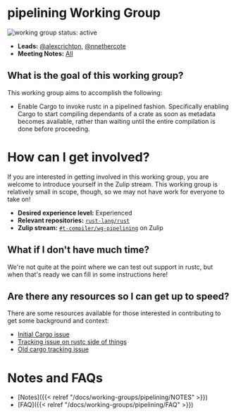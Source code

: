 # pipelining Working Group
![working group status: active][status]

- **Leads:** [@alexcrichton][alexcrichton], [@nnethercote][nnethercote]
- **Meeting Notes:** [All](NOTES.md)

[nnethercote]: https://github.com/nnethercote
[alexcrichton]: https://github.com/alexcrichton
[status]: https://img.shields.io/badge/status-active-brightgreen.svg?style=for-the-badge

## What is the goal of this working group?
This working group aims to accomplish the following:

- Enable Cargo to invoke rustc in a pipelined fashion. Specifically enabling
  Cargo to start compiling dependants of a crate as soon as metadata becomes
  available, rather than waiting until the entire compilation is done before
  proceeding.

# How can I get involved?

If you are interested in getting involved in this working group, you are welcome
to introduce yourself in the Zulip stream. This working group is relatively
small in scope, though, so we may not have work for everyone to take on!

- **Desired experience level:** Experienced
- **Relevant repositories:** [`rust-lang/rust`][repo]
- **Zulip stream:** [`#t-compiler/wg-pipelining`][zulip] on Zulip

[repo]: https://github.com/rust-lang/rust
[zulip]: https://rust-lang.zulipchat.com/#narrow/stream/195180-t-compiler.2Fwg-pipelining

## What if I don't have much time?

We're not quite at the point where we can test out support in rustc, but when
that's ready we can fill in some instructions here!

## Are there any resources so I can get up to speed?

There are some resources available for those interested in contributing to get
some background and context:

- [Initial Cargo issue](https://github.com/rust-lang/cargo/issues/6660)
- [Tracking issue on rustc side of things](https://github.com/rust-lang/rust/issues/58465)
- [Old cargo tracking issue](https://github.com/rust-lang/cargo/issues/4831)


# Notes and FAQs

- [Notes]({{< relref "/docs/working-groups/pipelining/NOTES" >}})
- [FAQ]({{< relref "/docs/working-groups/pipelining/FAQ" >}})